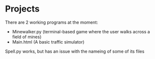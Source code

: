 # Projects

There are 2 working programs at the moment:
  - Minewalker.py (terminal-based game where the user walks across a field of mines)
  - Main.html (A basic traffic simulator)

Spell.py works, but has an issue with the nameing of some of its files
